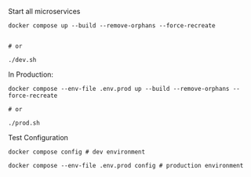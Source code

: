 Start all microservices

```shell
docker compose up --build --remove-orphans --force-recreate


# or

./dev.sh
```

In Production:
```shell
docker compose --env-file .env.prod up --build --remove-orphans --force-recreate

# or

./prod.sh
```

Test Configuration

```shell
docker compose config # dev environment
```

```shell
docker compose --env-file .env.prod config # production environment
```
